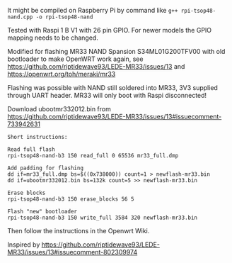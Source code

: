 It might be compiled on Raspberry Pi by command like
`g++ rpi-tsop48-nand.cpp -o rpi-tsop48-nand`

Tested with Raspi 1 B V1 with 26 pin GPIO. For newer models the GPIO mapping needs to be changed.

Modified for flashing MR33 NAND Spansion S34ML01G200TFV00 with old bootloader to make OpenWRT work again, see https://github.com/riptidewave93/LEDE-MR33/issues/13 and https://openwrt.org/toh/meraki/mr33

Flashing was possible with NAND still soldered into MR33, 3V3 supplied through UART header. MR33 will only boot with Raspi disconnected!

Download ubootmr332012.bin from https://github.com/riptidewave93/LEDE-MR33/issues/13#issuecomment-733942631

```
Short instructions:

Read full flash
rpi-tsop48-nand-b3 150 read_full 0 65536 mr33_full.dmp

Add padding for flashing
dd if=mr33_full.dmp bs=$((0x738000)) count=1 > newflash-mr33.bin
dd if=ubootmr332012.bin bs=132k count=5 >> newflash-mr33.bin

Erase blocks
rpi-tsop48-nand-b3 150 erase_blocks 56 5

Flash "new" bootloader
rpi-tsop48-nand-b3 150 write_full 3584 320 newflash-mr33.bin
```

Then follow the instructions in the Openwrt Wiki.

Inspired by https://github.com/riptidewave93/LEDE-MR33/issues/13#issuecomment-802309974
